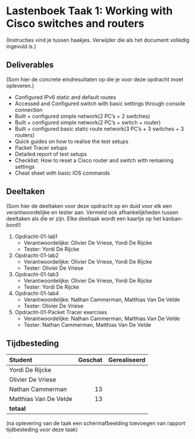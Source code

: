 # Lastenboek Taak 1: Working with Cisco switches and routers

(Instructies vind je tussen haakjes. Verwijder die als het document volledig ingevuld is.)

## Deliverables

(Som hier de concrete eindresultaten op die je voor deze opdracht moet opleveren.)
* Configured IPv6 static and default routes
* Accessed and Configured switch with basic settings through console connection
* Built + configured simple network(2 PC’s + 2 switches)
* Built + configured simple network(2 PC’s + switch + router)
* Built + configured basic static route network(3 PC’s + 3 switches + 3 routers)
* Quick guides on how to realise the test setups
* Packet Tracer setups
* Detailed report of test setups
* Checklist: How to reset a Cisco router and switch with remaining settings
* Cheat sheet with basic IOS commands



## Deeltaken

(Som hier de deeltaken voor deze opdracht op en duid voor elk een verantwoordelijke en tester aan. Vermeld ook afhankelijkheden tussen deeltaken als die er zijn. Elke deeltaak wordt een kaartje op het kanban-bord!)

1. Opdracht-01-lab1
    - Verantwoordelijke: Olivier De Vriese, Yordi De Rijcke
    - Tester: Yordi De Rijcke
2. Opdracht-01-lab2
    - Verantwoordelijke: Olivier De Vriese, Yordi De Rijcke
    - Tester: Olivier De Vriese
3. Opdracht-01-lab3
    - Verantwoordelijke: Olivier De Vriese, Yordi De Rijcke
    - Tester: Yordi De Rijcke
4. Opdracht-01-lab4
    - Verantwoordelijke: Nathan Cammerman, Matthias Van De Velde
    - Tester: Olivier De Vriese
5. Opdracht-01-Packet Tracer exercises
    - Verantwoordelijke: Nathan Cammerman, Matthias Van De Velde
    - Tester: Nathan Cammerman, Matthias Van De Velde


## Tijdbesteding

| Student    | Geschat | Gerealiseerd |
| :---       | ---:    | ---:         |
| Yordi De Rijcke   |         |              |
| Olivier De Vriese   |         |              |
| Nathan Cammerman   |     13    |              |
| Matthias Van De Velde   |    13     |              |
| **totaal** |         |              |

(na oplevering van de taak een schermafbeelding toevoegen van rapport tijdbesteding voor deze taak)
